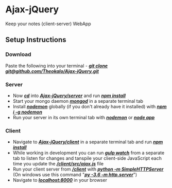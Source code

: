# Ajax-jQuery
Keep your notes (client-server) WebApp

<h2>Setup Instructions</h2>
<h3>Download</h3>
<p>Paste the following into your terminal - <u><i><b>git clone git@github.com/Theokalo/Ajax-jQuery.git</u></i></b></p>
<h3>Server</h3>
<ul>
<li>Now <u><i><b>cd</u></i></b> into <u><i><b>Ajax-jQuery/server</u></i></b> and run <u><i><b>npm install</u></i></b></li>
<li>Start your mongo daemon <u><i><b>mongod</u></i></b> in a separate terminal tab</li>
<li>Install <u><i><b>nodemon</u></i></b> globally (if you don't already have it installed) with <u><i><b>npm i -g nodemon</u></i></b></li>
<li>Run your server in its own terminal tab with <u><i><b>nodemon</u></i></b> or <u><i><b>node app</u></i></b></li>
</ul>
<h3>Client</h3>
<ul>
<li>Navigate to <u><i><b>Ajax-jQuery/client</u></i></b> in a separate terminal tab and run <u><i><b>npm install</u></i></b></li>
<li>While working in development you can run <u><i><b>gulp watch</u></i></b> from a separate tab to listen for changes and tanspile your client-side JavaScript each time you update the <u><i><b>/client/src/ajax.js</u></i></b> file</li>
<li>Run your client server from <u><i><b>/client</u></i></b> with <u><i><b>python -m SimpleHTTPServer</u></i></b> (On windows use this command "<u><i><b>py -3.6 -m http.server</u></i></b>")</li>
<li>Navigate to <u><i><b>localhost:8000</u></i></b> in your browser</li>
</ul>

